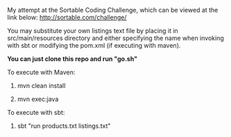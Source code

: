 My attempt at the Sortable Coding Challenge, which can be viewed at the link below:
http://sortable.com/challenge/

You may substitute your own listings text file by placing it in src/main/resources directory and either specifying the name when invoking with sbt or modifying the pom.xml (if executing with maven).

**You can just clone this repo and run "go.sh"**

To execute with Maven:

1. mvn clean install

2. mvn exec:java


To execute with sbt:

1. sbt "run products.txt listings.txt"


